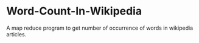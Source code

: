 # Word-Count-In-Wikipedia
A map reduce program to get number of occurrence of words in wikipedia articles.
